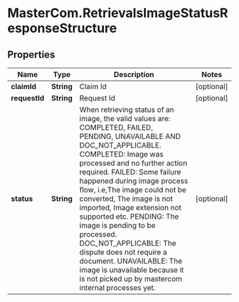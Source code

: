 # MasterCom.RetrievalsImageStatusResponseStructure

## Properties

Name | Type | Description | Notes
------------ | ------------- | ------------- | -------------
**claimId** | **String** | Claim Id | [optional] 
**requestId** | **String** | Request Id | [optional] 
**status** | **String** | When retrieving status of an image, the valid values are: COMPLETED, FAILED, PENDING, UNAVAILABLE AND DOC_NOT_APPLICABLE. COMPLETED: Image was processed and no further action required. FAILED: Some failure happened during image process flow, i.e,The image could not be converted, The image is not imported, Image extension not supported etc. PENDING: The image is pending to be processed. DOC_NOT_APPLICABLE: The dispute does not require a document. UNAVAILABLE: The image is unavailable because it is not picked up by mastercom internal processes yet. | [optional] 


